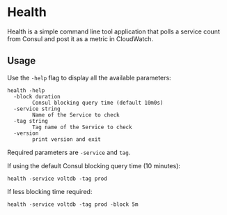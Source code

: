 # Health

Health is a simple command line tool application that polls a service count from
Consul and post it as a metric in CloudWatch.

## Usage

Use the `-help` flag to display all the available parameters:

    health -help
      -block duration
            Consul blocking query time (default 10m0s)
      -service string
            Name of the Service to check
      -tag string
            Tag name of the Service to check
      -version
            print version and exit

Required parameters are `-service` and `tag`.

If using the default Consul blocking query time (10 minutes):

    health -service voltdb -tag prod

If less blocking time required:

    health -service voltdb -tag prod -block 5m

